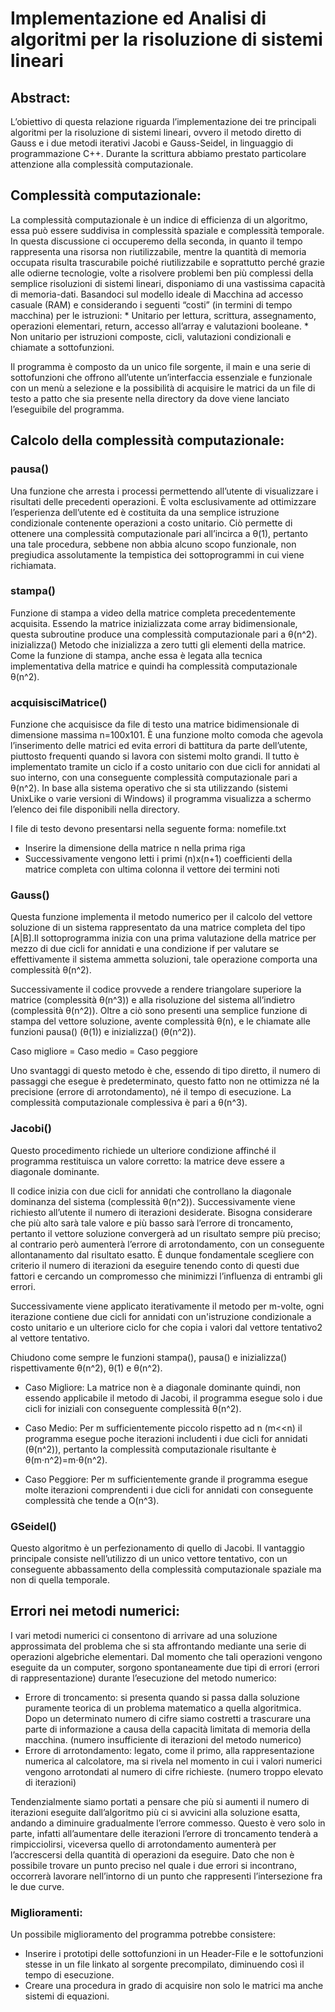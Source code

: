 # Implementazione ed Analisi di algoritmi per la risoluzione di sistemi lineari

## Abstract:
L’obiettivo di questa relazione riguarda l’implementazione dei tre principali algoritmi per la risoluzione di sistemi lineari, ovvero il metodo diretto di Gauss e i due metodi iterativi Jacobi e Gauss-Seidel, in linguaggio di programmazione C++. Durante la scrittura abbiamo prestato particolare attenzione alla complessità computazionale. 

## Complessità computazionale:
La complessità computazionale è un indice di efficienza di un algoritmo, essa può essere suddivisa in complessità spaziale e complessità temporale. In questa discussione ci occuperemo della seconda, in quanto il tempo rappresenta una risorsa non riutilizzabile, mentre la quantità di memoria occupata risulta trascurabile poiché riutilizzabile e soprattutto perché grazie alle odierne tecnologie, volte a risolvere problemi ben più complessi della semplice risoluzioni di sistemi lineari, disponiamo di una vastissima capacità di memoria-dati.
Basandoci sul modello ideale di Macchina ad accesso casuale (RAM) e considerando i seguenti “costi” (in termini di tempo macchina) per le istruzioni:
	* Unitario per lettura, scrittura, assegnamento, operazioni elementari, return, accesso all’array e valutazioni booleane.
	* Non unitario  per istruzioni composte, cicli, valutazioni condizionali e chiamate a sottofunzioni. 

Il programma è composto da un unico file sorgente, il main e una serie di sottofunzioni che offrono all’utente un’interfaccia essenziale e funzionale con un menù a selezione e la possibilità di acquisire le matrici da un file di testo a patto che sia presente nella directory da dove viene lanciato l’eseguibile del programma.

## Calcolo della complessità computazionale:

### pausa()
Una funzione che arresta i processi permettendo all’utente di visualizzare i risultati delle precedenti operazioni. È volta esclusivamente ad ottimizzare l’esperienza dell’utente ed è costituita da una semplice istruzione condizionale contenente operazioni a costo unitario. Ciò permette di ottenere una complessità computazionale pari all’incirca a θ(1), pertanto una tale procedura, sebbene non abbia alcuno scopo funzionale, non pregiudica assolutamente la tempistica dei sottoprogrammi in cui viene richiamata.

### stampa()
Funzione di stampa a video della matrice completa precedentemente acquisita. Essendo la matrice inizializzata come array bidimensionale, questa subroutine produce una complessità computazionale pari a θ(n^2).
inizializza()
Metodo che inizializza a zero tutti gli elementi della matrice. Come la funzione di stampa, anche essa è legata alla tecnica implementativa della matrice e quindi ha complessità computazionale θ(n^2).

### acquisisciMatrice()
Funzione che acquisisce da file di testo una matrice bidimensionale di dimensione massima n=100x101. È una funzione molto comoda che agevola l’inserimento delle matrici ed evita errori di battitura da parte dell’utente, piuttosto frequenti quando si lavora con sistemi molto grandi. Il tutto è implementato tramite un ciclo if a costo unitario con due cicli for annidati al suo interno, con una conseguente complessità computazionale pari a θ(n^2).
In base alla sistema operativo che si sta utilizzando (sistemi UnixLike o varie versioni di Windows) il programma visualizza a schermo l’elenco dei file disponibili nella directory.

I file di testo devono presentarsi nella seguente forma:
nomefile.txt
  * Inserire la dimensione della matrice n nella prima riga
  * Successivamente vengono letti i primi (n)x(n+1) coefficienti della matrice completa con ultima colonna il vettore dei termini noti

### Gauss()
Questa funzione implementa il metodo numerico per il calcolo del vettore soluzione di un sistema rappresentato da una matrice completa del tipo [A|B].Il sottoprogramma inizia con una prima valutazione della matrice per mezzo di due cicli for annidati e una condizione if per valutare se effettivamente il sistema ammetta soluzioni, tale operazione comporta una complessità θ(n^2).

Successivamente il codice provvede a rendere triangolare superiore la matrice (complessità θ(n^3)) e alla risoluzione del sistema all’indietro (complessità θ(n^2)).
Oltre a ciò sono presenti una semplice funzione di stampa del vettore soluzione, avente complessità θ(n), e le chiamate alle funzioni pausa() (θ(1)) e inizializza() (θ(n^2)).

Caso migliore = Caso medio = Caso peggiore

Uno svantaggi di questo metodo è che, essendo di tipo diretto, il numero di passaggi che esegue è predeterminato, questo fatto non ne ottimizza né la precisione (errore di arrotondamento), né il tempo di esecuzione. La complessità computazionale complessiva è pari a θ(n^3).

### Jacobi()
Questo procedimento richiede un ulteriore condizione affinché il programma restituisca un valore corretto: la matrice deve essere a diagonale dominante. 

Il codice inizia con due cicli for annidati che controllano la diagonale dominanza del sistema (complessità θ(n^2)).
Successivamente viene richiesto all’utente il numero di iterazioni desiderate. Bisogna considerare che più alto sarà tale valore e più basso sarà l’errore di troncamento, pertanto il vettore soluzione convergerà ad un risultato sempre più preciso; al contrario però aumenterà l’errore di arrotondamento, con un conseguente allontanamento dal risultato esatto. È dunque fondamentale scegliere con criterio il numero di iterazioni da eseguire tenendo conto di questi due fattori e cercando un compromesso che minimizzi l’influenza di entrambi gli errori.

Successivamente viene applicato iterativamente il metodo per m-volte, ogni iterazione contiene due cicli for annidati con un'istruzione condizionale a costo unitario e un ulteriore ciclo for che copia i valori dal vettore tentativo2 al vettore tentativo.

Chiudono come sempre le funzioni stampa(), pausa() e inizializza() rispettivamente θ(n^2), θ(1) e  θ(n^2).

* Caso Migliore:
La matrice non è a diagonale dominante quindi, non essendo applicabile il metodo di Jacobi, il programma esegue solo i due cicli for iniziali con conseguente complessità θ(n^2).

* Caso Medio:
Per m sufficientemente piccolo rispetto ad n (m<<n) il programma esegue poche iterazioni includenti i due cicli for annidati (θ(n^2)), pertanto la complessità computazionale risultante è θ(m⋅n^2)=m⋅θ(n^2).

* Caso Peggiore:
Per m sufficientemente grande il programma esegue molte iterazioni comprendenti i due cicli for annidati con conseguente complessità che tende a O(n^3).

### GSeidel()

Questo algoritmo è un perfezionamento di quello di Jacobi. Il vantaggio principale consiste nell’utilizzo di un unico vettore tentativo, con un conseguente abbassamento della complessità computazionale spaziale ma non di quella temporale.

## Errori nei metodi numerici:
I vari metodi numerici ci consentono di arrivare ad una soluzione approssimata del problema che si sta affrontando mediante una serie di operazioni algebriche elementari. Dal momento che tali operazioni vengono eseguite da un computer, sorgono spontaneamente due tipi di errori (errori di rappresentazione) durante l’esecuzione del metodo numerico:
  * Errore di troncamento: si presenta quando si passa dalla soluzione puramente teorica di un problema matematico a quella algoritmica. Dopo un determinato numero di cifre siamo costretti a trascurare una parte di informazione a causa della capacità limitata di memoria della macchina. (numero insufficiente di iterazioni del metodo numerico)
  * Errore di arrotondamento: legato, come il primo, alla rappresentazione numerica al calcolatore, ma si rivela nel momento in cui i valori numerici vengono arrotondati al numero di cifre richieste. (numero troppo elevato di iterazioni) 

Tendenzialmente siamo portati a pensare che più si aumenti il numero di iterazioni eseguite dall’algoritmo più ci si avvicini alla soluzione esatta, andando a diminuire gradualmente l’errore commesso.
Questo è vero solo in parte, infatti all’aumentare delle iterazioni l’errore di troncamento tenderà a rimpicciolirsi, viceversa quello di arrotondamento aumenterà per l’accrescersi della quantità di operazioni da eseguire.
Dato che non è possibile trovare un punto preciso nel quale i due errori si incontrano, occorrerà lavorare nell’intorno di un punto che rappresenti l’intersezione fra le due curve.

### Miglioramenti:
Un possibile miglioramento del programma potrebbe consistere:
  * Inserire i prototipi delle sottofunzioni in un Header-File e le sottofunzioni stesse in un file linkato al sorgente precompilato, diminuendo così il tempo di esecuzione.
  * Creare una procedura in grado di acquisire non solo le matrici ma anche sistemi di equazioni. 


